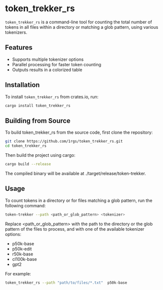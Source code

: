 # token_trekker_rs

`token_trekker_rs` is a command-line tool for counting the total number of tokens in all files within a directory or matching a glob pattern, using various tokenizers.

## Features

- Supports multiple tokenizer options
- Parallel processing for faster token counting
- Outputs results in a colorized table

## Installation

To install `token_trekker_rs` from crates.io, run:

```sh
cargo install token_trekker_rs
```

## Building from Source

To build token_trekker_rs from the source code, first clone the repository:

```sh
git clone https://github.com/1rgs/token_trekker_rs.git
cd token_trekker_rs
```

Then build the project using cargo:

```sh
cargo build --release
```

The compiled binary will be available at ./target/release/token-trekker.

## Usage

To count tokens in a directory or for files matching a glob pattern, run the following command:

```sh
token-trekker --path <path_or_glob_pattern> <tokenizer>
```

Replace <path_or_glob_pattern> with the path to the directory or the glob pattern of the files to process, and <tokenizer> with one of the available tokenizer options:

- p50k-base
- p50k-edit
- r50k-base
- cl100k-base
- gpt2

For example:

```sh
token_trekker_rs --path "path/to/files/*.txt"  p50k-base
```
